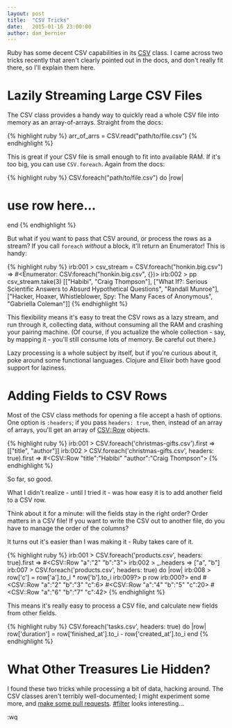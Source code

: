 ```yaml
---
layout: post
title:  "CSV Tricks"
date:   2015-01-16 23:00:00
author: dan_bernier
---
```


Ruby has some decent CSV capabilities in its [CSV](http://www.ruby-doc.org/stdlib-2.2.0/libdoc/csv/rdoc/CSV.html) class. I came across two tricks recently that aren't clearly pointed out in the docs, and don't really fit there, so I'll explain them here.

# Lazily Streaming Large CSV Files

The CSV class provides a handy way to quickly read a whole CSV file into memory as an array-of-arrays. Straight from the docs:

{% highlight ruby %}
arr_of_arrs = CSV.read("path/to/file.csv")
{% endhighlight %}

This is great if your CSV file is small enough to fit into available RAM. If it's too big, you can use `CSV.foreach`. Again from the docs:

{% highlight ruby %}
CSV.foreach("path/to/file.csv") do |row|
  # use row here...
end
{% endhighlight %}

But what if you want to pass that CSV around, or process the rows as a stream? If you call `foreach` _without_ a block, it'll return an Enumerator! This is handy:

{% highlight ruby %}
irb:001 > csv_stream = CSV.foreach("honkin.big.csv")
 => #<Enumerator: CSV:foreach("honkin.big.csv", {})>
irb:002 > pp csv_stream.take(3)
[["Habibi", "Craig Thompson"],
 ["What If?: Serious Scientific Answers to Absurd Hypothetical Questions",
  "Randall Munroe"],
 ["Hacker, Hoaxer, Whistleblower, Spy: The Many Faces of Anonymous",
  "Gabriella Coleman"]]
{% endhighlight %}

This flexibility means it's easy to treat the CSV rows as a lazy stream, and run through it, collecting data, without consuming all the RAM and crashing your pairing machine. (Of course, if you actualize the whole collection - say, by mapping it - you'll still consume lots of memory. Be careful out there.)

Lazy processing is a whole subject by itself, but if you're curious about it, poke around some functional languages. Clojure and Elixir both have good support for laziness.

# Adding Fields to CSV Rows

Most of the CSV class methods for opening a file accept a hash of options. One option is `:headers`; if you pass `headers: true`, then, instead of an array of arrays, you'll get an array of [CSV::Row](http://www.ruby-doc.org/stdlib-2.2.0/libdoc/csv/rdoc/CSV/Row.html) objects.

{% highlight ruby %}
irb:001 > CSV.foreach('christmas-gifts.csv').first
 => [["title", "author"]]
irb:002 > CSV.foreach('christmas-gifts.csv', headers: true).first
 => #<CSV::Row "title":"Habibi" "author":"Craig Thompson">
{% endhighlight %}

So far, so good.

What I didn't realize - until I tried it - was how easy it is to add another field to a CSV row.

Think about it for a minute: will the fields stay in the right order? Order matters in a CSV file! If you want to write the CSV out to another file, do you have to manage the order of the columns?

It turns out it's easier than I was making it - Ruby takes care of it.

{% highlight ruby %}
irb:001 > CSV.foreach('products.csv', headers: true).first
 => #<CSV::Row "a":"2" "b":"3">
irb:002 > _.headers
 => ["a", "b"]
irb:007 > CSV.foreach('products.csv', headers: true) do |row|
irb:008 >     row['c'] = row['a'].to_i * row['b'].to_i
irb:009?>   p row
irb:000?>   end
#<CSV::Row "a":"2" "b":"3" "c":6>
#<CSV::Row "a":"4" "b":"5" "c":20>
#<CSV::Row "a":"6" "b":"7" "c":42>
{% endhighlight %}

This means it's really easy to process a CSV file, and calculate new fields from other fields.

{% highlight ruby %}
CSV.foreach('tasks.csv', headers: true) do |row|
  row['duration'] = row['finished_at'].to_i - row['created_at'].to_i
end
{% endhighlight %}

# What Other Treasures Lie Hidden?

I found these two tricks while processing a bit of data, hacking around. The CSV classes aren't terribly well-documented; I might experiment some more, and [make some pull requests](http://documenting-ruby.org/). [#filter](http://www.ruby-doc.org/stdlib-2.2.0/libdoc/csv/rdoc/CSV.html#method-c-filter) looks interesting...

:wq
